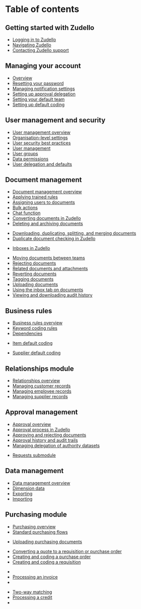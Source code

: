 # Table of contents

## Getting started with Zudello
* [Logging in to Zudello](Logging%20in%20to%20Zudello.md)
* [Navigating Zudello](Navigating%20Zudello.md)
* [Contacting Zudello support](Contacting%20Zudello%20support.md)
<!-- * Zudello Glossary --> 
## Managing your account
* [Overview](Overview.md)
* [Resetting your password](Resetting%20your%20password.md)
* [Managing notification settings](Managing%20notification%20settings.md)
* [Setting up approval delegation](Setting%20up%20approval%20delegation.md)
* [Setting your default team](Setting%20your%20default%20team.md)
* [Setting up default coding](Setting%20up%20default%20coding.md)

## User management and security
* [User management overview](User%20management%20overview.md)
* [Organisation-level settings](Organisation-level%20settings.md)
* [User security best practices](User%20security%20best%20practices.md)
* [User management](User%20management.md)
* [User groups](User%20groups.md)
* [Data permissions](Data%20permissions.md)
* [User delegation and defaults](User%20delegation%20and%20defaults.md)
<!-- * SSO and user provisioning -->
## Document management 
* [Document management overview](Document%20management%20overview.md)
* [Applying trained rules](Applying%20trained%20rules.md)
* [Assigning users to documents](Assigning%20users%20to%20documents.md)
* [Bulk actions](Bulk%20actions.md)
* [Chat function](Chat%20function.md)
* [Converting documents in Zudello](Converting%20documents%20in%20Zudello.md)
* [Deleting and archiving documents](Deleting%20and%20archiving%20documents.md)
<!-- * Document errors --> 
<!-- * Document statuses --> 
* [Downloading, duplicating, splitting, and merging documents](Downloading,%20duplicating,%20splitting,%20and%20merging%20documents.md)
* [Duplicate document checking in Zudello](Duplicate%20document%20checking%20in%20Zudello.md)
- [Inboxes in Zudello](Inboxes%20in%20Zudello.md)
* [Moving documents between teams](Moving%20documents%20between%20teams.md)
* [Rejecting documents](Rejecting%20documents.md)
* [Related documents and attachments](Related%20documents%20and%20attachments.md)
* [Reverting documents](Reverting%20documents.md)
* [Tagging documents](Tagging%20documents.md)
* [Uploading documents](Uploading%20documents.md)
* [Using the inbox tab on documents](Using%20the%20inbox%20tab%20on%20documents.md)
* [Viewing and downloading audit history](Viewing%20and%20downloading%20audit%20history.md)

## Business rules
* [Business rules overview](Business%20rules%20overview.md)
* [Keyword coding rules](Keyword%20coding%20rules.md)
* [Dependencies](Dependencies.md)
<!-- * Item alternatives --> 
* [Item default coding](Item%20default%20coding.md)
<!-- * Supplier alternatives --> 
* [Supplier default coding](Supplier%20default%20coding.md)

## Relationships module
* [Relationships overview](Relationships%20overview.md)
* [Managing customer records](Managing%20customer%20records.md)
* [Managing employee records](Managing%20employee%20records.md)
* [Managing supplier records](Managing%20supplier%20records.md)

## Approval management
* [Approval overview](Approval%20overview.md)
* [Approval process in Zudello](Approval%20process%20in%20Zudello.md)
* [Approving and rejecting documents](Approving%20and%20rejecting%20documents.md)
* [Approval history and audit trails](Approval%20history%20and%20audit%20trails.md)
* [Managing delegation of authority datasets](Managing%20delegation%20of%20authority%20datasets.md)
<!-- * Managing approval limits -->
* [Requests submodule](Requests%20submodule.md)

## Data management
* [Data management overview](Data%20management%20overview.md)
* [Dimension data](Dimension%20data.md)
* [Exporting](Exporting.md)
* [Importing](Importing.md)

## Purchasing module
* [Purchasing overview](Purchasing%20overview.md)
* [Standard purchasing flows](Standard%20purchasing%20flows.md)
- [Uploading purchasing documents](Uploading%20purchasing%20documents.md)
* [Converting a quote to a requisition or purchase order](Converting%20a%20quote%20to%20a%20requisition%20or%20purchase%20order.md)
* [Creating and coding a purchase order](Creating%20and%20coding%20a%20purchase%20order.md)
* [Creating and coding a requisition](Creating%20and%20coding%20a%20requisition.md)
- <!-- * Closing a purchase order -->
- [Processing an invoice](Processing%20an%20invoice.md)
- <!-- * Three-way matching -->
* [Two-way matching](Two-way%20matching)
* [Processing a credit](Processing%20a%20credit.md)
* <!-- * Supplier statement reconciliation -->